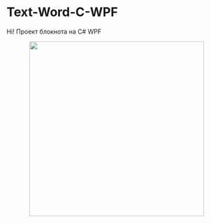 # Text-Word-C-WPF


Hi! Проект блокнота на C# WPF


<div id="header" align="center">
  <img src="https://media.giphy.com/media/g0lhJNhIPwpSo/giphy.gif" width="400" />
</div>
